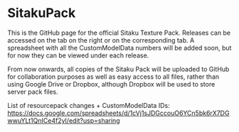 # SitakuPack
This is the GitHub page for the official Sitaku Texture Pack. Releases can be accessed on the tab on the right or on the corresponding tab. A spreadsheet with all the CustomModelData numbers will be added soon, but for now they can be viewed under each release.

From now onwards, all copies of the Sitaku Pack will be uploaded to GitHub for collaboration purposes as well as easy access to all files, rather than using Google Drive or Dropbox, although Dropbox will be used to store server pack files.

List of resourcepack changes + CustomModelData IDs: https://docs.google.com/spreadsheets/d/1cVj1sJDGccouO6YCn5bk6rX7DGwwuYLt1QnICe4f2yI/edit?usp=sharing